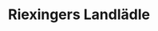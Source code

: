 ---
title: "Riexingers Landlädle"
url: /weilheim-an-der-teck/riexingers-landlaedle/
shop: Metzgerei
---